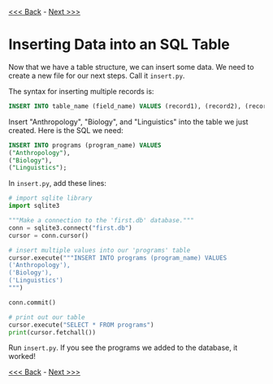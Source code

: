 [<<< Back](2-buildtable.md) - [Next >>>](3b-pythonic.md)

# Inserting Data into an SQL Table

Now that we have a table structure, we can insert some data. We need to create a new file for our next steps. Call it `insert.py`.

The syntax for inserting multiple records is:

```sql
INSERT INTO table_name (field_name) VALUES (record1), (record2), (record3)
```

Insert "Anthropology", "Biology", and "Linguistics" into the table we just created. Here is the SQL we need:

```sql
INSERT INTO programs (program_name) VALUES
("Anthropology"),
("Biology"),
("Linguistics");
```

In `insert.py`, add these lines:

```python
# import sqlite library
import sqlite3

"""Make a connection to the 'first.db' database."""
conn = sqlite3.connect("first.db")
cursor = conn.cursor()

# insert multiple values into our 'programs' table
cursor.execute("""INSERT INTO programs (program_name) VALUES
('Anthropology'),
('Biology'),
('Linguistics')
""")

conn.commit()

# print out our table
cursor.execute("SELECT * FROM programs")
print(cursor.fetchall())
```

Run `insert.py`. If you see the programs we added to the database, it worked!


[<<< Back](2-buildtable.md) - [Next >>>](3b-pythonic.md)
